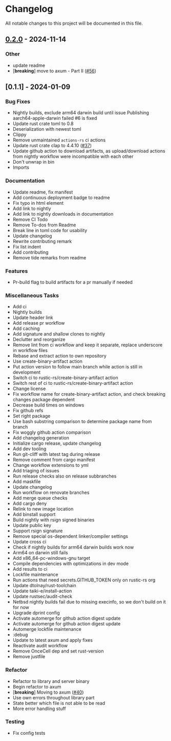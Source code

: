 # Changelog

All notable changes to this project will be documented in this file.

## [0.2.0](https://github.com/rustic-rs/rustic_server/compare/v0.1.1...v0.2.0) - 2024-11-14

### Other

- update readme
- [**breaking**] move to axum - Part II ([#56](https://github.com/rustic-rs/rustic_server/pull/56))

## [0.1.1] - 2024-01-09

### Bug Fixes

- Nightly builds, exclude arm64 darwin build until issue Publishing
  aarch64-apple-darwin failed #6 is fixed
- Update rust crate toml to 0.8
- Deserialization with newest toml
- Clippy
- Remove unmaintained `actions-rs` ci actions
- Update rust crate clap to 4.4.10
  ([#37](https://github.com/rustic-rs/rustic_server/issues/37))
- Update github action to download artifacts, as upload/download actions from
  nightly workflow were incompatible with each other
- Don't unwrap in bin
- Imports

### Documentation

- Update readme, fix manifest
- Add continuous deployment badge to readme
- Fix typo in html element
- Add link to nightly
- Add link to nightly downloads in documentation
- Remove CI Todo
- Remove To-dos from Readme
- Break line in toml code for usability
- Update changelog
- Rewrite contributing remark
- Fix list indent
- Add contributing
- Remove tide remarks from readme

### Features

- Pr-build flag to build artifacts for a pr manually if needed

### Miscellaneous Tasks

- Add ci
- Nightly builds
- Update header link
- Add release pr workflow
- Add caching
- Add signature and shallow clones to nightly
- Declutter and reorganize
- Remove lint from ci workflow and keep it separate, replace underscore in
  workflow files
- Rebase and extract action to own repository
- Use create-binary-artifact action
- Put action version to follow main branch while action is still in development
- Switch ci to rustic-rs/create-binary-artifact action
- Switch rest of ci to rustic-rs/create-binary-artifact action
- Change license
- Fix workflow name for create-binary-artifact action, and check breaking
  changes package dependent
- Decrease build times on windows
- Fix github refs
- Set right package
- Use bash substring comparison to determine package name from branch
- Fix woggly github action comparison
- Add changelog generation
- Initialize cargo release, update changelog
- Add dev tooling
- Run git-cliff with latest tag during release
- Remove comment from cargo manifest
- Change workflow extensions to yml
- Add triaging of issues
- Run release checks also on release subbranches
- Add maskfile
- Update changelog
- Run workflow on renovate branches
- Add merge queue checks
- Add cargo deny
- Relink to new image location
- Add binstall support
- Build nightly with rsign signed binaries
- Update public key
- Support rsign signature
- Remove special os-dependent linker/compiler settings
- Update cross ci
- Check if nightly builds for arm64 darwin builds work now
- Arm64 on darwin still fails
- Add x86_64-pc-windows-gnu target
- Compile dependencies with optimizations in dev mode
- Add results to ci
- Lockfile maintenance
- Run actions that need secrets.GITHUB_TOKEN only on rustic-rs org
- Update dtolnay/rust-toolchain
- Update taiki-e/install-action
- Update rustsec/audit-check
- Netbsd nightly builds fail due to missing execinfo, so we don't build on it
  for now
- Upgrade dprint config
- Activate automerge for github action digest update
- Activate automerge for github action digest update
- Automerge lockfile maintenance
- :debug
- Update to latest axum and apply fixes
- Reactivate audit workflow
- Remove OnceCell dep and set rust-version
- Remove justfile

### Refactor

- Refactor to library and server binary
- Begin refactor to axum
- [**breaking**] Moving to axum
  ([#40](https://github.com/rustic-rs/rustic_server/issues/40))
- Use own errors throughout library part
- State better which file is not able to be read
- More error handling stuff

### Testing

- Fix config tests
